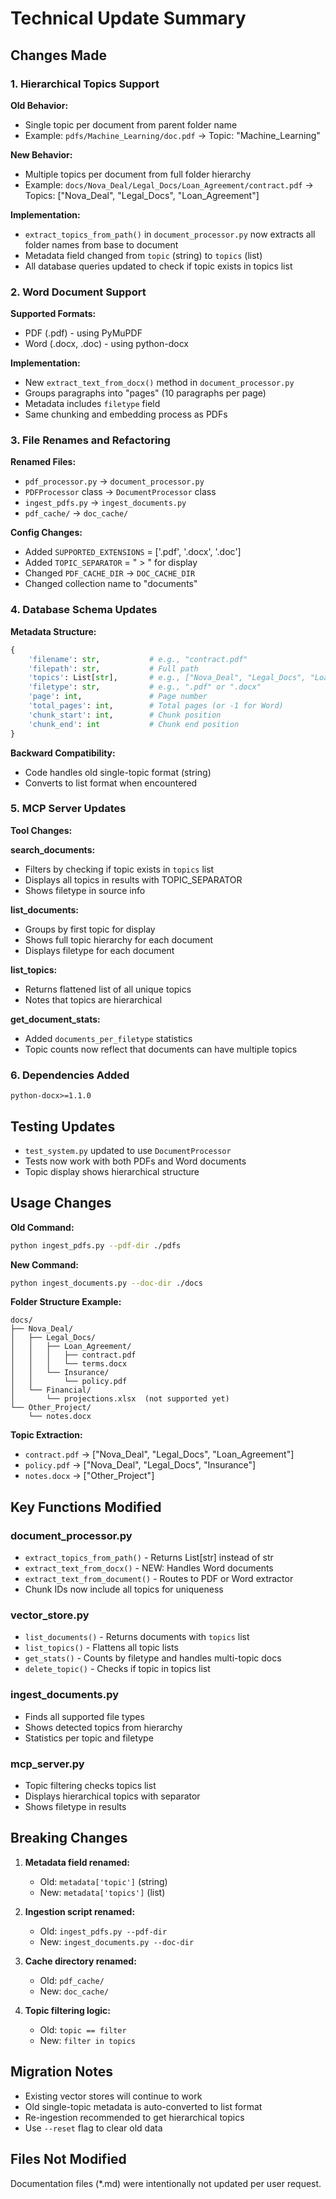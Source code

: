 # Technical Update Summary

## Changes Made

### 1. Hierarchical Topics Support

**Old Behavior:**
- Single topic per document from parent folder name
- Example: `pdfs/Machine_Learning/doc.pdf` → Topic: "Machine_Learning"

**New Behavior:**
- Multiple topics per document from full folder hierarchy
- Example: `docs/Nova_Deal/Legal_Docs/Loan_Agreement/contract.pdf`
  → Topics: ["Nova_Deal", "Legal_Docs", "Loan_Agreement"]

**Implementation:**
- `extract_topics_from_path()` in `document_processor.py` now extracts all folder names from base to document
- Metadata field changed from `topic` (string) to `topics` (list)
- All database queries updated to check if topic exists in topics list

### 2. Word Document Support

**Supported Formats:**
- PDF (.pdf) - using PyMuPDF
- Word (.docx, .doc) - using python-docx

**Implementation:**
- New `extract_text_from_docx()` method in `document_processor.py`
- Groups paragraphs into "pages" (10 paragraphs per page)
- Metadata includes `filetype` field
- Same chunking and embedding process as PDFs

### 3. File Renames and Refactoring

**Renamed Files:**
- `pdf_processor.py` → `document_processor.py`
- `PDFProcessor` class → `DocumentProcessor` class
- `ingest_pdfs.py` → `ingest_documents.py`
- `pdf_cache/` → `doc_cache/`

**Config Changes:**
- Added `SUPPORTED_EXTENSIONS` = ['.pdf', '.docx', '.doc']
- Added `TOPIC_SEPARATOR` = " > " for display
- Changed `PDF_CACHE_DIR` → `DOC_CACHE_DIR`
- Changed collection name to "documents"

### 4. Database Schema Updates

**Metadata Structure:**
```python
{
    'filename': str,           # e.g., "contract.pdf"
    'filepath': str,           # Full path
    'topics': List[str],       # e.g., ["Nova_Deal", "Legal_Docs", "Loan_Agreement"]
    'filetype': str,           # e.g., ".pdf" or ".docx"
    'page': int,               # Page number
    'total_pages': int,        # Total pages (or -1 for Word)
    'chunk_start': int,        # Chunk position
    'chunk_end': int           # Chunk end position
}
```

**Backward Compatibility:**
- Code handles old single-topic format (string)
- Converts to list format when encountered

### 5. MCP Server Updates

**Tool Changes:**

**search_documents:**
- Filters by checking if topic exists in `topics` list
- Displays all topics in results with TOPIC_SEPARATOR
- Shows filetype in source info

**list_documents:**
- Groups by first topic for display
- Shows full topic hierarchy for each document
- Displays filetype for each document

**list_topics:**
- Returns flattened list of all unique topics
- Notes that topics are hierarchical

**get_document_stats:**
- Added `documents_per_filetype` statistics
- Topic counts now reflect that documents can have multiple topics

### 6. Dependencies Added

```
python-docx>=1.1.0
```

## Testing Updates

- `test_system.py` updated to use `DocumentProcessor`
- Tests now work with both PDFs and Word documents
- Topic display shows hierarchical structure

## Usage Changes

**Old Command:**
```bash
python ingest_pdfs.py --pdf-dir ./pdfs
```

**New Command:**
```bash
python ingest_documents.py --doc-dir ./docs
```

**Folder Structure Example:**
```
docs/
├── Nova_Deal/
│   ├── Legal_Docs/
│   │   ├── Loan_Agreement/
│   │   │   ├── contract.pdf
│   │   │   └── terms.docx
│   │   └── Insurance/
│   │       └── policy.pdf
│   └── Financial/
│       └── projections.xlsx  (not supported yet)
└── Other_Project/
    └── notes.docx
```

**Topic Extraction:**
- `contract.pdf` → ["Nova_Deal", "Legal_Docs", "Loan_Agreement"]
- `policy.pdf` → ["Nova_Deal", "Legal_Docs", "Insurance"]
- `notes.docx` → ["Other_Project"]

## Key Functions Modified

### document_processor.py
- `extract_topics_from_path()` - Returns List[str] instead of str
- `extract_text_from_docx()` - NEW: Handles Word documents
- `extract_text_from_document()` - Routes to PDF or Word extractor
- Chunk IDs now include all topics for uniqueness

### vector_store.py
- `list_documents()` - Returns documents with `topics` list
- `list_topics()` - Flattens all topic lists
- `get_stats()` - Counts by filetype and handles multi-topic docs
- `delete_topic()` - Checks if topic in topics list

### ingest_documents.py
- Finds all supported file types
- Shows detected topics from hierarchy
- Statistics per topic and filetype

### mcp_server.py
- Topic filtering checks topics list
- Displays hierarchical topics with separator
- Shows filetype in results

## Breaking Changes

1. **Metadata field renamed:**
   - Old: `metadata['topic']` (string)
   - New: `metadata['topics']` (list)

2. **Ingestion script renamed:**
   - Old: `ingest_pdfs.py --pdf-dir`
   - New: `ingest_documents.py --doc-dir`

3. **Cache directory renamed:**
   - Old: `pdf_cache/`
   - New: `doc_cache/`

4. **Topic filtering logic:**
   - Old: `topic == filter`
   - New: `filter in topics`

## Migration Notes

- Existing vector stores will continue to work
- Old single-topic metadata is auto-converted to list format
- Re-ingestion recommended to get hierarchical topics
- Use `--reset` flag to clear old data

## Files Not Modified

Documentation files (*.md) were intentionally not updated per user request.
